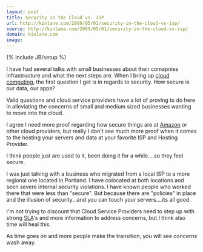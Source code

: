 ```yaml
---
layout: post
title: Security in the Cloud vs. ISP
url: http://kinlane.com/2009/05/01/security-in-the-cloud-vs-isp/
source: http://kinlane.com/2009/05/01/security-in-the-cloud-vs-isp/
domain: kinlane.com
image: 
---
```

{% include JB/setup %}<p>I have had several talks with small businesses about their comapnies infrastructure and what the next steps are. When I bring up <a class="zem_slink" title="Cloud Computing" rel="wikinvest" href="http://www.wikinvest.com/concept/Cloud_Computing">cloud computing</a>, the first question I get is in regards to security. How secure is our data, our apps?<p></p>
Valid questions and cloud service providers have a lot of proving to do here in alleviating the concerns of small and medium sized businesses wanting to move into the cloud.<p></p>
I agree I need more proof regarding how secure things are at <a class="zem_slink" title="Amazon" rel="homepage" href="http://amazon.com/">Amazon</a> or other cloud providers, but really I don't see much more proof when it comes to the hosting your servers and data at your favorite ISP and Hosting Provider.<p></p>
I think people just are used to it, been doing it for a while....so they feel secure.<p></p>
I was just talking with a business who migrated from a local ISP to a more regional one located in Portland. I have colocated at both locations and seen severe internal security violations. I have known people who worked there that were less than "secure". But because there are "policies" in place and the illusion of security...and you can touch your servers....its all good.<p></p>
I'm not trying to discount that Cloud Service Providers need to step up with strong <a class="zem_slink" title="Service level agreement" rel="wikipedia" href="http://en.wikipedia.org/wiki/Service_level_agreement">SLA</a>'s and more information to address concerns, but I think also time will heal this.<p></p>
As time goes on and more people make the transition, you will see concerns wash away.
</p>
